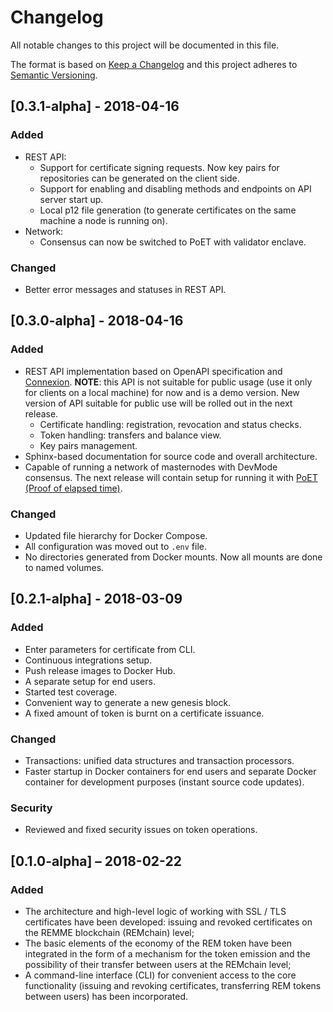 # Changelog
All notable changes to this project will be documented in this file.

The format is based on [Keep a Changelog](http://keepachangelog.com/en/1.0.0/)
and this project adheres to [Semantic Versioning](http://semver.org/spec/v2.0.0.html).

## [0.3.1-alpha] - 2018-04-16
### Added
- REST API:
  - Support for certificate signing requests. Now key pairs for repositories can be generated on the client side.
  - Support for enabling and disabling methods and endpoints on API server start up.
  - Local p12 file generation (to generate certificates on the same machine a node is running on).
- Network:
  - Consensus can now be switched to PoET with validator enclave.
### Changed
- Better error messages and statuses in REST API.

## [0.3.0-alpha] - 2018-04-16
### Added
- REST API implementation based on OpenAPI specification and [Connexion](https://github.com/zalando/connexion).
**NOTE**: this API is not suitable for public usage (use it only for clients on a local machine) for now and is a demo
version. New version of API suitable for public use will be rolled out in the next release.
  - Certificate handling: registration, revocation and status checks.
  - Token handling: transfers and balance view.
  - Key pairs management.
- Sphinx-based documentation for source code and overall architecture.
- Capable of running a network of masternodes with DevMode consensus. The next release will contain setup for running it
 with [PoET (Proof of elapsed time)](https://sawtooth.hyperledger.org/docs/core/releases/1.0.1/architecture/poet.html).
### Changed
- Updated file hierarchy for Docker Compose.
- All configuration was moved out to `.env` file.
- No directories generated from Docker mounts. Now all mounts are done to named volumes.

## [0.2.1-alpha] - 2018-03-09
### Added
- Enter parameters for certificate from CLI.
- Continuous integrations setup.
- Push release images to Docker Hub.
- A separate setup for end users.
- Started test coverage.
- Convenient way to generate a new genesis block.
- A fixed amount of token is burnt on a certificate issuance.
### Changed
- Transactions: unified data structures and transaction processors.
- Faster startup in Docker containers for end users and separate Docker container for development purposes (instant
source code updates).
### Security
- Reviewed and fixed security issues on token operations.

## [0.1.0-alpha] – 2018-02-22
### Added
- The architecture and high-level logic of working with SSL / TLS certificates have been developed: issuing and revoked
certificates on the REMME blockchain (REMchain) level;
- The basic elements of the economy of the REM token have been integrated in the form of a mechanism for the token
emission and the possibility of their transfer between users at the REMchain level;
- A command-line interface (CLI) for convenient access to the core functionality (issuing and revoking certificates,
transferring REM tokens between users) has been incorporated.
